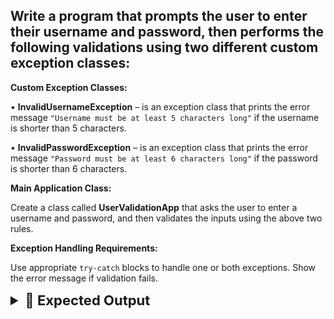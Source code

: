 ## Write a program that prompts the user to enter their **username** and **password**, then performs the following validations using two different custom exception classes:

**Custom Exception Classes:**

• **InvalidUsernameException** – is an exception class that prints the error message `"Username must be at least 5 characters long"` if the username is shorter than 5 characters.

• **InvalidPasswordException** – is an exception class that prints the error message `"Password must be at least 6 characters long"` if the password is shorter than 6 characters.

**Main Application Class:**

Create a class called **UserValidationApp** that asks the user to enter a username and password, and then validates the inputs using the above two rules.

**Exception Handling Requirements:**

Use appropriate `try-catch` blocks to handle one or both exceptions. Show the error message if validation fails.

<details>
  <summary style="font-size:22px; font-weight:bold">🌟 Expected Output</summary>

---

**✅ Case 1: Username too short**

```
Enter username: sam  

InvalidUsernameException: Username must be at least 5 characters long
```

---

**✅ Case 2: Password too short**

```
Enter username: samantha  
Enter password: 123  

InvalidPasswordException: Password must be at least 6 characters long
```

---

**✅ Case 3: Both username and password are valid**

```
Enter username: samantha  
Enter password: mypass123  

User created successfully!
```

</details>
